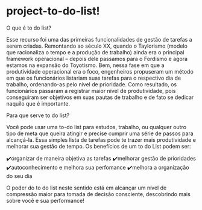 # project-to-do-list!


O que é to do list?

Esse recurso foi uma das primeiras funcionalidades de gestão de tarefas a serem criadas. Remontando ao século XX, quando o Taylorismo (modelo que racionaliza o tempo e a produção de trabalho) ainda era o principal framework operacional – depois dele passamos para o Fordismo e agora estamos na expansão do Toyotismo. Bem, nessa fase em que a produtividade operacional era o foco, engenheiros propuseram um método em que os funcionários listariam suas tarefas para o respectivo dia de trabalho, ordenando-as pelo nível de prioridade. Como resultado, os funcionários passaram a registrar maior nível de produtividade, pois conseguiram ser objetivos em suas pautas de trabalho e de fato se dedicar naquilo que é importante. 

Para que serve to do list?

Você pode usar uma to-do list para estudos, trabalho, ou qualquer outro tipo de meta que queira atingir e precise cumprir uma série de passos para alcançá-la. Essa simples lista de tarefas pode te trazer mais produtividade e melhorar sua gestão de tempo.
Os benefícios de um to do List podem ser:


✔️organizar de maneira objetiva as tarefas
✔️melhorar gestão de prioridades 
✔️autoconhecimento e melhora sua perfomance 
✔️melhora a organização do seu dia

O poder do to do list neste sentido está em alcançar um nível de compressão maior para tomada de decisão consciente, descobrindo mais sobre você e sua performance!



